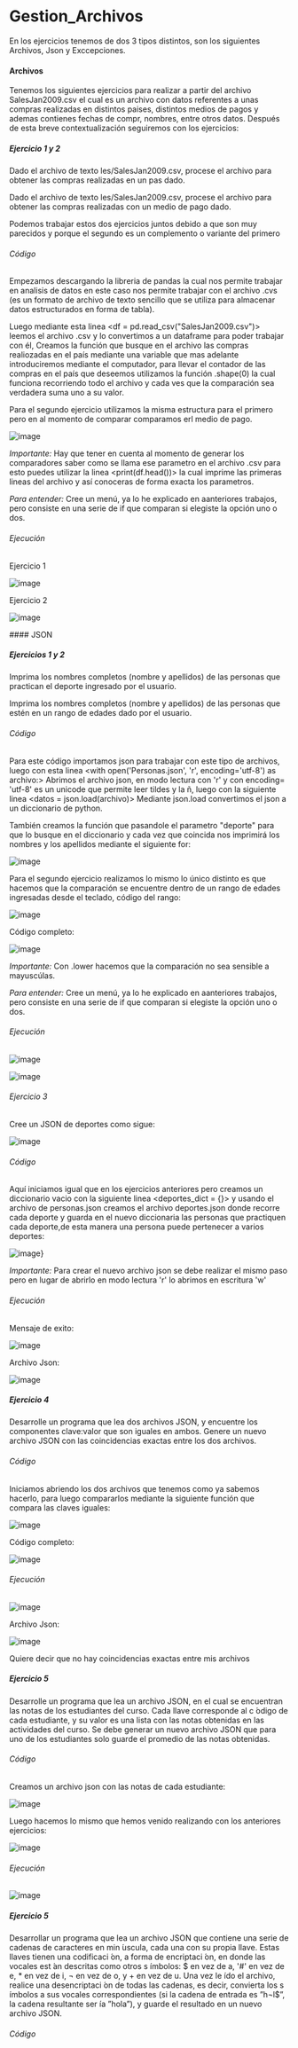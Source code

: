 # Gestion_Archivos

En los ejercicios tenemos de dos 3 tipos distintos, son los siguientes Archivos, Json y Exccepciones. 

#### Archivos

Tenemos los siguientes ejercicios para realizar a partir del archivo SalesJan2009.csv  el cual es un archivo con datos referentes a unas compras realizadas en distintos paises, distintos medios de pagos y ademas contienes fechas de compr, nombres, entre otros datos. Después de esta breve contextualización seguiremos con los ejercicios:

##### Ejercicio 1 y 2

Dado el archivo de texto les/SalesJan2009.csv, procese el archivo para obtener las compras realizadas en un pas dado.

Dado el archivo de texto les/SalesJan2009.csv, procese el archivo para obtener las compras realizadas con un medio de pago dado.

Podemos trabajar estos dos ejercicios juntos debido a que son muy parecidos y porque el segundo es un complemento o variante del primero 

###### Código

Empezamos descargando la libreria de pandas la cual nos permite trabajar en analisis de datos en este caso nos permite trabajar con el archivo .cvs (es un formato de archivo de texto sencillo que se utiliza para almacenar datos estructurados en forma de tabla).

Luego mediante esta linea <df = pd.read_csv("SalesJan2009.csv")> leemos el archivo .csv  y lo convertimos a un dataframe para poder trabajar con él, Creamos la función que busque en el archivo las compras realiozadas en el país mediante una variable que mas adelante introduciremos mediante el computador, para llevar el contador de las compras en el país que deseemos utilizamos la función .shape(0) la cual funciona recorriendo todo el archivo y cada ves que la comparación sea verdadera suma uno a su valor.

Para el segundo ejercicio utilizamos la misma estructura para el primero pero en al momento de comparar comparamos erl medio de pago.

![image](https://github.com/user-attachments/assets/9a8d8147-4f84-40d2-8d89-7056d0f8620f)


*Importante:* Hay que tener en cuenta al momento de generar los comparadores saber como se llama ese parametro en el archivo .csv para esto puedes utilizar la linea <print(df.head())> la cual imprime las primeras lineas del archivo y así conoceras de forma exacta los parametros.

*Para entender:* Cree un menú, ya lo he explicado en aanteriores trabajos, pero consiste en una serie de if que comparan si elegiste la opción uno o dos.

###### Ejecución

Ejercicio 1

![image](https://github.com/user-attachments/assets/3ff9f336-6120-4d3e-919f-b9e3d3a10c60)

Ejercicio 2

![image](https://github.com/user-attachments/assets/b4004e2a-7459-4d50-99fb-141fa5d07c04)

#### JSON

##### Ejercicios 1 y 2

Imprima los nombres completos (nombre y apellidos) de las personas que practican el deporte ingresado por el usuario.

Imprima los nombres completos (nombre y apellidos) de las personas que estén en un rango de edades dado por el usuario.

###### Código

Para este código importamos json para trabajar con este tipo de archivos, luego con esta linea <with open('Personas.json', 'r', encoding='utf-8') as archivo:> Abrimos el archivo json, en modo lectura con 'r' y con encoding= 'utf-8' es un unicode que permite leer tildes y la ñ, luego con la siguiente linea <datos = json.load(archivo)> Mediante json.load convertimos el json a un diccionario de python.

También creamos la función que pasandole el parametro "deporte" para que lo busque en el diccionario y cada vez que coincida nos imprimirá los nombres y los apellidos mediante el siguiente for:

![image](https://github.com/user-attachments/assets/84f220c1-15f8-401a-a50b-7ef1637040c8)

Para el segundo ejercicio realizamos lo mismo lo único distinto es que hacemos que la comparación se encuentre dentro de un rango de edades ingresadas desde el teclado, código del rango:

![image](https://github.com/user-attachments/assets/d2d746af-e75d-45f2-b08f-e41b0659239a)

Código completo:

![image](https://github.com/user-attachments/assets/73c78926-512f-4316-b633-dabdf5baa00c)

*Importante:* Con .lower hacemos que la comparación no sea sensible a mayuscúlas.

*Para entender:* Cree un menú, ya lo he explicado en aanteriores trabajos, pero consiste en una serie de if que comparan si elegiste la opción uno o dos.

###### Ejecución

![image](https://github.com/user-attachments/assets/5c55c496-4868-43b2-98ad-eb4a6b270f8e)

![image](https://github.com/user-attachments/assets/e3f5c914-64cb-47cf-9a95-59854c54337f)

###### Ejercicio 3

Cree un JSON de deportes como sigue:

![image](https://github.com/user-attachments/assets/dfa7326a-40e3-4e8b-bca1-0fc9ad23f7d7)

###### Código

Aquí iniciamos igual que en los ejercicios anteriores pero creamos un diccionario vacio con la siguiente linea <deportes_dict = {}> y usando el archivo de personas.json creamos el archivo deportes.json donde recorre cada deporte y guarda en el nuevo diccionaria las personas que practiquen cada deporte,de esta manera una persona puede pertenecer a varios deportes:

![image](https://github.com/user-attachments/assets/a4671b78-a67b-45ea-a290-136a1cf5db45)}

*Importante:* Para crear el nuevo archivo json se debe realizar el mismo paso pero en lugar de abrirlo en modo lectura 'r' lo abrimos en escritura 'w'

###### Ejecución

Mensaje de exito:

![image](https://github.com/user-attachments/assets/b6dc8fae-4948-415a-a279-954dc904151a)

Archivo Json:

![image](https://github.com/user-attachments/assets/8b068772-7f2b-477b-8a6c-1ad814f6bdd4)

##### Ejercicio 4

Desarrolle un programa que lea dos archivos JSON, y encuentre los componentes clave:valor que son iguales en ambos. Genere un nuevo archivo JSON con las coincidencias exactas entre los dos archivos.

###### Código

Iniciamos abriendo los dos archivos que tenemos como ya sabemos hacerlo, para luego compararlos mediante la siguiente función que compara las claves iguales:

![image](https://github.com/user-attachments/assets/57ab78de-4dde-43f1-a5b4-43fcd96d3e46)

Código completo:

![image](https://github.com/user-attachments/assets/5808340d-ff48-4378-8637-d1f8f96521b6)

###### Ejecución

![image](https://github.com/user-attachments/assets/033485fd-29b3-47c3-b715-df6314bd2f4b)

Archivo Json:

 ![image](https://github.com/user-attachments/assets/6f2c0748-b80a-40ab-a771-0107d451201d)

 Quiere decir que no hay coincidencias exactas entre mis archivos

##### Ejercicio 5

Desarrolle un programa que lea un archivo JSON, en el cual se encuentran las notas de los estudiantes del curso. Cada llave corresponde al c ́odigo de cada estudiante, y su valor es una lista con las notas obtenidas en las actividades del curso. Se debe generar un nuevo archivo JSON que para uno de los estudiantes solo guarde el promedio de las notas obtenidas.

###### Código 

Creamos un archivo json con las notas de cada estudiante:

![image](https://github.com/user-attachments/assets/fcbd39f4-1be8-401a-80dd-eac2d0a1120e)

Luego hacemos lo mismo que hemos venido realizando con los anteriores ejercicios:

![image](https://github.com/user-attachments/assets/0c10b216-224d-402b-8a98-e59d1019cc99)

###### Ejecución

![image](https://github.com/user-attachments/assets/4367acdb-d263-4725-8506-9dd764ea1745)

##### Ejercicio 5

Desarrollar un programa que lea un archivo JSON que contiene una serie de cadenas de caracteres en min ́uscula, cada una con su propia llave. Estas llaves tienen una codificaci ́on, a forma de encriptaci ́on, en donde las vocales est ́an descritas como otros s ́ımbolos: $ en vez de a, '#' en vez de e, * en vez de i, ¬ en vez de o, y + en vez de u. Una vez
le ́ıdo el archivo, realice una desencriptaci ́on de todas las cadenas, es decir, convierta los s ́ımbolos a sus vocales correspondientes (si la cadena de entrada es ”h¬l$”, la cadena resultante ser ́ıa ”hola”), y guarde el resultado en un nuevo archivo JSON.

###### Código





